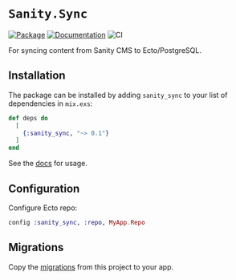 # `Sanity.Sync`

[![Package](https://img.shields.io/hexpm/v/sanity_sync.svg)](https://hex.pm/packages/sanity_sync) [![Documentation](http://img.shields.io/badge/hex.pm-docs-green.svg?style=flat)](https://hexdocs.pm/sanity_sync) ![CI](https://github.com/balexand/sanity_sync/actions/workflows/elixir.yml/badge.svg)

For syncing content from Sanity CMS to Ecto/PostgreSQL.

## Installation

The package can be installed by adding `sanity_sync` to your list of dependencies in `mix.exs`:

```elixir
def deps do
  [
    {:sanity_sync, "~> 0.1"}
  ]
end
```

See the [docs](https://hexdocs.pm/sanity_sync/Sanity.Sync.html) for usage.

## Configuration

Configure Ecto repo:

```elixir
config :sanity_sync, :repo, MyApp.Repo
```

## Migrations

Copy the [migrations](https://github.com/balexand/sanity_sync/tree/main/priv/repo/migrations) from this project to your app.
